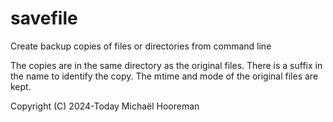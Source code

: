 # savefile
Create backup copies of files or directories from command line

The copies are in the same directory as the original files. There is a suffix
in the name to identify the copy. The mtime and mode of the original files are
kept.

Copyright (C) 2024-Today  Michaël Hooreman
